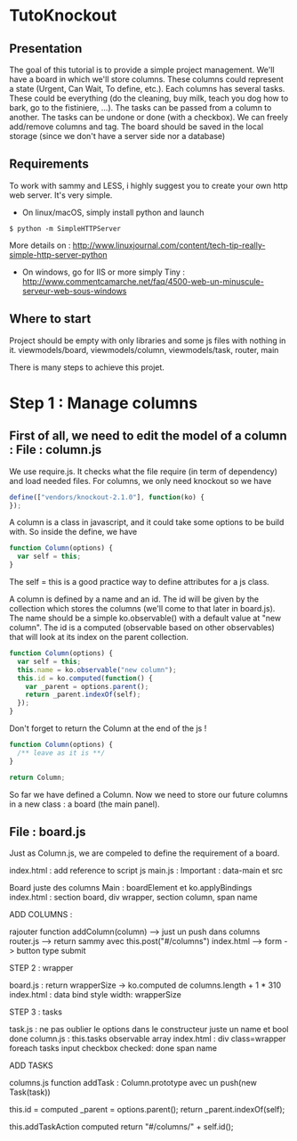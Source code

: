 TutoKnockout
============

Presentation
------------

The goal of this tutorial is to provide a simple project management.
We'll have a board in which we'll store columns. These columns could represent a state (Urgent, Can Wait, To define, etc.).
Each columns has several tasks. These could be everything (do the cleaning, buy milk, teach you dog how to bark, go to the fistiniere, ...).
The tasks can be passed from a column to another. The tasks can be undone or done (with a checkbox).
We can freely add/remove columns and tag.
The board should be saved in the local storage (since we don't have a server side nor a database)


Requirements
------------

To work with sammy and LESS, i highly suggest you to create your own http web server. It's very simple. 
- On linux/macOS, simply install python and launch 
```console
$ python -m SimpleHTTPServer
```
More details on : http://www.linuxjournal.com/content/tech-tip-really-simple-http-server-python
- On windows, go for IIS or more simply Tiny : http://www.commentcamarche.net/faq/4500-web-un-minuscule-serveur-web-sous-windows

Where to start
--------------

Project should be empty with only libraries and some js files with nothing in it.
viewmodels/board, viewmodels/column, viewmodels/task, router, main

There is many steps to achieve this projet.

Step 1 : Manage columns
=======================

First of all, we need to edit the model of a column :
File : column.js
----------------
We use require.js. It checks what the file require (in term of dependency) and load needed files. For columns, we only need knockout
so we have 
```javascript
define(["vendors/knockout-2.1.0"], function(ko) {
});
```
A column is a class in javascript, and it could take some options to be build with. So inside the define, we have
```javascript
function Column(options) {
  var self = this;
}
```
The self = this is a good practice way to define attributes for a js class. 

A column is defined by a name and an id. The id will be given by the collection which stores the columns (we'll come to that later in board.js).
The name should be a simple ko.observable() with a default value at "new column".
The id is a computed (observable based on other observables) that will look at its index on the parent collection.

```javascript
function Column(options) {
  var self = this;
  this.name = ko.observable("new column");
  this.id = ko.computed(function() {
    var _parent = options.parent();
    return _parent.indexOf(self);
  });
}
```

Don't forget to return the Column at the end of the js !

```javascript
function Column(options) {
  /** leave as it is **/
}

return Column;
```

So far we have defined a Column. Now we need to store our future columns in a new class : a board (the main panel).

File : board.js
----------------
Just as Column.js, we are compeled to define the requirement of a board.


index.html : 
add reference to script js main.js : <script data-main="javascripts/main.js" src="javascripts/require.js" type="text/javascript" ></script>
Important : data-main et src

Board
juste des columns
Main : boardElement et ko.applyBindings
index.html : section board, div wrapper, section column, span name

ADD COLUMNS :

rajouter function addColumn(column) --> just un push dans columns
router.js --> return sammy avec this.post("#/columns")
index.html --> form -> button type submit


STEP 2 : wrapper

board.js :
return wrapperSize -> ko.computed de columns.length + 1 * 310
index.html :
data bind style width: wrapperSize

STEP 3 : tasks

task.js :
ne pas oublier le options dans le constructeur
juste un name et bool done
column.js :
this.tasks observable array
index.html :
div class=wrapper foreach tasks
input checkbox checked: done
span name

ADD TASKS

columns.js
function addTask : Column.prototype avec un push(new Task(task))

this.id = computed
_parent = options.parent();
return _parent.indexOf(self);

this.addTaskAction computed return "#/columns/" + self.id();


